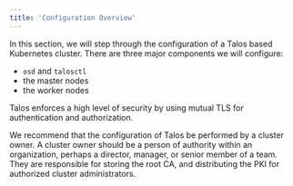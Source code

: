 ```yaml
---
title: 'Configuration Overview'
---
```


In this section, we will step through the configuration of a Talos based Kubernetes cluster.
There are three major components we will configure:

- `osd` and `talosctl`
- the master nodes
- the worker nodes

Talos enforces a high level of security by using mutual TLS for authentication and authorization.

We recommend that the configuration of Talos be performed by a cluster owner.
A cluster owner should be a person of authority within an organization, perhaps a director, manager, or senior member of a team.
They are responsible for storing the root CA, and distributing the PKI for authorized cluster administrators.
